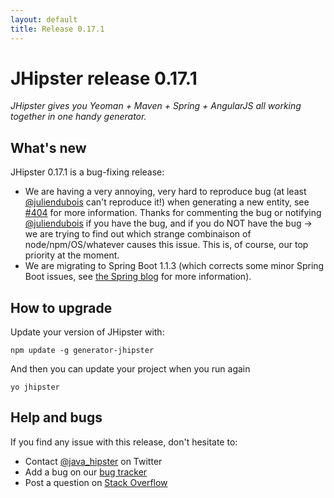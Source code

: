 ```yaml
---
layout: default
title: Release 0.17.1
---
```


JHipster release 0.17.1
==================

*JHipster gives you Yeoman + Maven + Spring + AngularJS all working together in one handy generator.*

What's new
----------

JHipster 0.17.1 is a bug-fixing release:

- We are having a very annoying, very hard to reproduce bug (at least [@juliendubois](https://twitter.com/juliendubois) can't reproduce it!) when generating a new entity, see [#404](https://github.com/bpmlabs/generator-jhipster/issues/404) for more information. Thanks for commenting the bug or notifying [@juliendubois](https://twitter.com/juliendubois) if you have the bug, and if you do NOT have the bug -> we are trying to find out which strange combinaison of node/npm/OS/whatever causes this issue. This is, of course, our top priority at the moment.
- We are migrating to Spring Boot 1.1.3 (which corrects some minor Spring Boot issues, see [the Spring blog](http://spring.io/blog/2014/06/27/spring-boot-1-1-3-available-now) for more information).

How to upgrade
------------

Update your version of JHipster with:

```
npm update -g generator-jhipster
```

And then you can update your project when you run again

```
yo jhipster
```

Help and bugs
--------------

If you find any issue with this release, don't hesitate to:

- Contact [@java_hipster](https://twitter.com/java_hipster) on Twitter
- Add a bug on our [bug tracker](https://github.com/bpmlabs/generator-jhipster/issues?state=open)
- Post a question on [Stack Overflow](http://stackoverflow.com/tags/bpmlabs/info)
